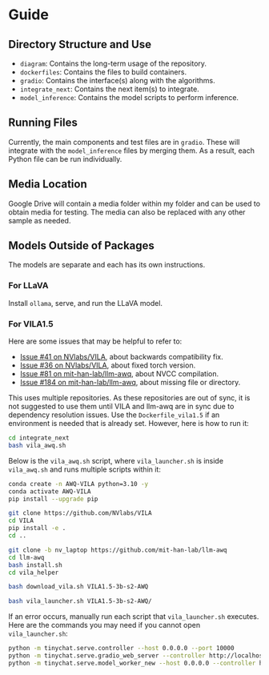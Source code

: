 # Guide

## Directory Structure and Use

- `diagram`: Contains the long-term usage of the repository.
- `dockerfiles`: Contains the files to build containers.
- `gradio`: Contains the interface(s) along with the algorithms.
- `integrate_next`: Contains the next item(s) to integrate.
- `model_inference`: Contains the model scripts to perform inference.

## Running Files

Currently, the main components and test files are in `gradio`. These will integrate with the `model_inference` files by merging them. As a result, each Python file can be run individually.

## Media Location

Google Drive will contain a media folder within my folder and can be used to obtain media for testing. The media can also be replaced with any other sample as needed.

## Models Outside of Packages

The models are separate and each has its own instructions.

### For LLaVA

Install `ollama`, serve, and run the LLaVA model.

### For VILA1.5

Here are some issues that may be helpful to refer to:

- [Issue #41 on NVlabs/VILA](https://github.com/NVlabs/VILA/issues/41), about backwards compatibility fix.
- [Issue #36 on NVlabs/VILA](https://github.com/NVlabs/VILA/issues/36), about fixed torch version.
- [Issue #81 on mit-han-lab/llm-awq](https://github.com/mit-han-lab/llm-awq/issues/81), about NVCC compilation.
- [Issue #184 on mit-han-lab/llm-awq](https://github.com/mit-han-lab/llm-awq/issues/184), about missing file or directory.

This uses multiple repositories. As these repositories are out of sync, it is not suggested to use them until VILA and llm-awq are in sync due to dependency resolution issues. Use the `Dockerfile_vila1.5` if an environment is needed that is already set. However, here is how to run it:

```bash
cd integrate_next
bash vila_awq.sh
```

Below is the `vila_awq.sh` script, where `vila_launcher.sh` is inside `vila_awq.sh` and runs multiple scripts within it:

```bash
conda create -n AWQ-VILA python=3.10 -y
conda activate AWQ-VILA
pip install --upgrade pip

git clone https://github.com/NVlabs/VILA
cd VILA
pip install -e .
cd ..

git clone -b nv_laptop https://github.com/mit-han-lab/llm-awq
cd llm-awq
bash install.sh
cd vila_helper

bash download_vila.sh VILA1.5-3b-s2-AWQ

bash vila_launcher.sh VILA1.5-3b-s2-AWQ/
```

If an error occurs, manually run each script that `vila_launcher.sh` executes. Here are the commands you may need if you cannot open `vila_launcher.sh`:

```bash
python -m tinychat.serve.controller --host 0.0.0.0 --port 10000
python -m tinychat.serve.gradio_web_server --controller http://localhost:10000 --model-list-mode reload --share --auto-pad-image-token
python -m tinychat.serve.model_worker_new --host 0.0.0.0 --controller http://localhost:10000 --port 40000 --worker http://localhost:40000 --model-path <path-to-fp16-hf-model> --quant-path <path-to-awq-checkpoint>
```
